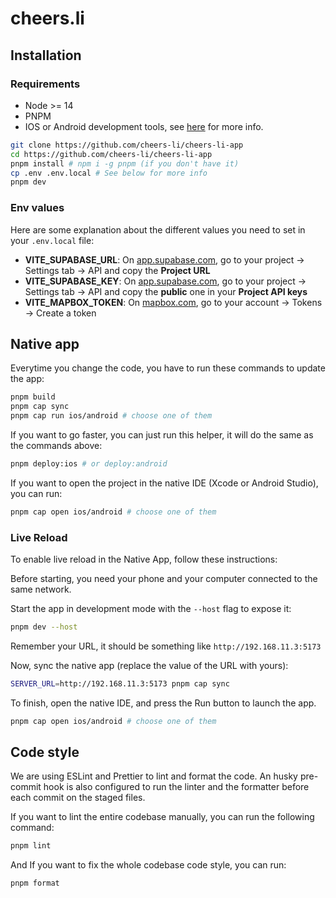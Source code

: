 # cheers.li

## Installation

### Requirements

- Node >= 14
- PNPM
- IOS or Android development tools, see [here](https://capacitorjs.com/docs/getting-started/environment-setup) for more info.

```bash
git clone https://github.com/cheers-li/cheers-li-app
cd https://github.com/cheers-li/cheers-li-app
pnpm install # npm i -g pnpm (if you don't have it)
cp .env .env.local # See below for more info
pnpm dev
```

### Env values

Here are some explanation about the different values you need to set in your `.env.local` file:

- **VITE_SUPABASE_URL**: On [app.supabase.com](https://app.supabase.com/), go to your project -> Settings tab -> API and copy the **Project URL**
- **VITE_SUPABASE_KEY**: On [app.supabase.com](https://app.supabase.com/), go to your project -> Settings tab -> API and copy the **public** one in your **Project API keys**
- **VITE_MAPBOX_TOKEN**: On [mapbox.com](https://mapbox.com/), go to your account -> Tokens -> Create a token

## Native app

Everytime you change the code, you have to run these commands to update the app:

```bash
pnpm build
pnpm cap sync
pnpm cap run ios/android # choose one of them
```

If you want to go faster, you can just run this helper, it will do the same as the commands above:

```bash
pnpm deploy:ios # or deploy:android
```

If you want to open the project in the native IDE (Xcode or Android Studio), you can run:

```bash
pnpm cap open ios/android # choose one of them
```

### Live Reload

To enable live reload in the Native App, follow these instructions:

Before starting, you need your phone and your computer connected to the same network.

Start the app in development mode with the `--host` flag to expose it:

```bash
pnpm dev --host
```

Remember your URL, it should be something like `http://192.168.11.3:5173`

Now, sync the native app (replace the value of the URL with yours):

```bash
SERVER_URL=http://192.168.11.3:5173 pnpm cap sync
```

To finish, open the native IDE, and press the Run button to launch the app.

```bash
pnpm cap open ios/android # choose one of them
```

## Code style

We are using ESLint and Prettier to lint and format the code. An husky pre-commit hook is also configured to run the linter and the formatter before each commit on the staged files.

If you want to lint the entire codebase manually, you can run the following command:

```bash
pnpm lint
```

And If you want to fix the whole codebase code style, you can run:

```bash
pnpm format
```
